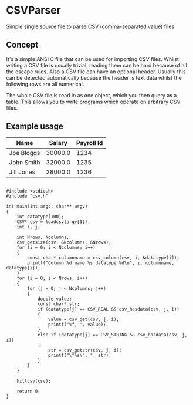 # CSVParser
Simple single source file to parse CSV (comma-separated value) files

## Concept
It's a simple ANSI C file that can be used for importing CSV files. 
Whilst writing a CSV file is usually trivial, reading them can be hard
because of all the escape rules. Also a CSV file can have an optional
header. Usually this can be detected automatically because the header
is text data whilst the following rows are all numerical.

The whole CSV file is read in as one object, which you then query as a
table. This allows you to write programs which operate on arbitrary
CSV files.

## Example usage

| Name | Salary | Payroll Id |
|------|--------|------------|
| Joe Bloggs | 30000.0 | 1234 |
| John Smith | 32000.0 | 1235 |
| Jill Jones | 28000.0 | 1236 |

```

#include <stdio.h>
#include "csv.h"

int main(int argc, char** argv)
{
    int datatype[100];
    CSV* csv = loadcsv(argv[1]);
    int i, j;

    int Nrows, Ncolumns;
    csv_getsize(csv, &Ncolumns, &Nrows);
    for (i = 0; i < Ncolumns; i++)
    {
        const char* columnname = csv_column(csv, i, &datatype[i]);
        printf("Column %d name %s datatype %d\n", i, columnname, datatype[i]);
    }
    for (i = 0; i < Nrows; i++)
    {
        for (j = 0; j < Ncolumns; j++)
        {
            double value;
            const char* str;
            if (datatype[j] == CSV_REAL && csv_hasdata(csv, j, i))
            {
                value = csv_get(csv, j, i);
                printf("%f, ", value);
            }
            else if (datatype[j] == CSV_STRING && csv_hasdata(csv, j, i))
            {
                str = csv_getstr(csv, j, i);
                printf("\"%s\", ", str);
            }
        }
    }

    killcsv(csv);

    return 0;
}


```
